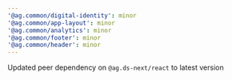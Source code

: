 ```yaml
---
'@ag.common/digital-identity': minor
'@ag.common/app-layout': minor
'@ag.common/analytics': minor
'@ag.common/footer': minor
'@ag.common/header': minor
---
```


Updated peer dependency on `@ag.ds-next/react` to latest version
